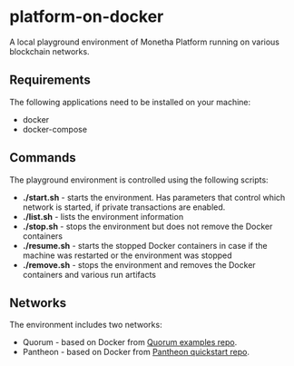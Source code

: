 # platform-on-docker

A local playground environment of Monetha Platform running on various blockchain networks.

## Requirements

The following applications need to be installed on your machine:
- docker
- docker-compose

## Commands

The playground environment is controlled using the following scripts:
- **./start.sh** - starts the environment. Has parameters that control which network is started, if private transactions are enabled.
- **./list.sh** - lists the environment information
- **./stop.sh** - stops the environment but does not remove the Docker containers
- **./resume.sh** - starts the stopped Docker containers in case if the machine was restarted or the environment was stopped
- **./remove.sh** - stops the environment and removes the Docker containers and various run artifacts

## Networks

The environment includes two networks:
- Quorum - based on Docker from [Quorum examples repo](https://github.com/jpmorganchase/quorum-examples.git).
- Pantheon - based on Docker from [Pantheon quickstart repo](https://github.com/PegaSysEng/pantheon-quickstart.git).